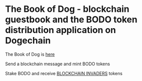 # The Book of Dog - blockchain guestbook and the BODO token distribution application on Dogechain

The Book of Dog is [here](https://bookofdog.netlify.app)

Send a blockchain message and mint BODO tokens

Stake BODO and receive [BLOCKCHAIN INVADERS](https://blockchaininvaders.netlify.app) tokens
